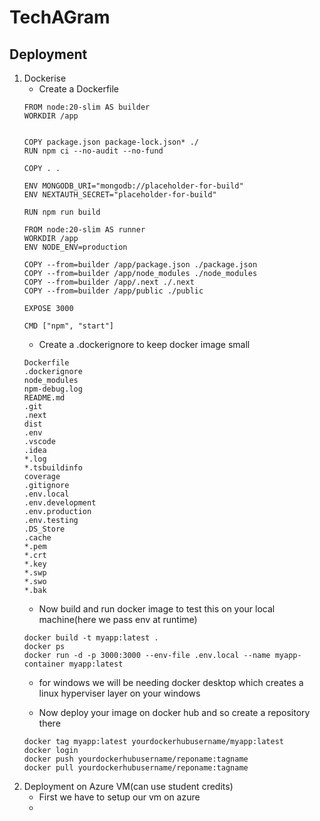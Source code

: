 # TechAGram

## Deployment
1. Dockerise
    - Create a Dockerfile
    ``` 
    FROM node:20-slim AS builder
    WORKDIR /app


    COPY package.json package-lock.json* ./
    RUN npm ci --no-audit --no-fund

    COPY . .

    ENV MONGODB_URI="mongodb://placeholder-for-build"
    ENV NEXTAUTH_SECRET="placeholder-for-build"

    RUN npm run build

    FROM node:20-slim AS runner
    WORKDIR /app
    ENV NODE_ENV=production

    COPY --from=builder /app/package.json ./package.json
    COPY --from=builder /app/node_modules ./node_modules
    COPY --from=builder /app/.next ./.next
    COPY --from=builder /app/public ./public

    EXPOSE 3000

    CMD ["npm", "start"]
    ```
    - Create a .dockerignore to keep docker image small
    ```
    Dockerfile
    .dockerignore
    node_modules
    npm-debug.log
    README.md
    .git
    .next
    dist
    .env
    .vscode
    .idea
    *.log
    *.tsbuildinfo
    coverage
    .gitignore
    .env.local
    .env.development
    .env.production
    .env.testing
    .DS_Store
    .cache
    *.pem
    *.crt
    *.key
    *.swp
    *.swo
    *.bak
    ```
    - Now build and run docker image to test this on your local machine(here we pass env at runtime)
    ```
    docker build -t myapp:latest .
    docker ps
    docker run -d -p 3000:3000 --env-file .env.local --name myapp-container myapp:latest
    ```
    - for windows we will be needing docker desktop which creates a linux hyperviser layer on your windows

    - Now deploy your image on docker hub and so create a repository there
    ```
    docker tag myapp:latest yourdockerhubusername/myapp:latest
    docker login
    docker push yourdockerhubusername/reponame:tagname
    docker pull yourdockerhubusername/reponame:tagname
    ```
2. Deployment on Azure VM(can use student credits)
    - First we have to setup our vm on azure
    - 
